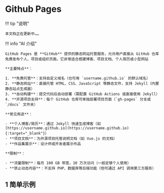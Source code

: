 # Github Pages

!!! tip "说明"

    本文档正在更新中……

!!! info "AI 介绍"

    GitHub Pages 是 **GitHub** 提供的静态网站托管服务，允许用户直接从 GitHub 仓库免费发布个人、项目或组织页面。它非常适合搭建博客、项目文档、个人简历或小型网站
    
    **主要特点**：
    
    1. **免费托管**：支持自定义域名（也可用 `username.github.io` 的默认域名）
    2. **静态网站**：直接托管 HTML、CSS、JavaScript 等静态文件，支持 Jekyll（内置静态站点生成器）
    3. **自动构建**：提交代码后自动部署（需配置 GitHub Actions 或直接使用 Jekyll）
    4. **开源项目支持**：每个 GitHub 仓库可单独部署项目页面（`gh-pages` 分支或 `/docs` 文件夹）
    
    **常见用途**：
    
    - **个人博客/简历**：通过 Jekyll 快速生成博客（如 [https://username.github.io](https://username.github.io){:target="_blank"}）
    - **项目文档**：为开源项目托管说明文档（如 Vue.js 的文档）
    - **作品集展示**：设计师或开发者展示作品
    
    **限制**：
    
    - **流量限制**：每月 100 GB 带宽，10 万次访问（一般足够个人使用）
    - **禁止动态内容**：不支持 PHP、数据库等后端功能（但可通过 API 调用第三方服务）

## 1 简单示例